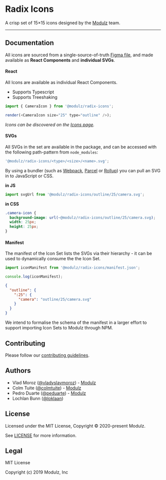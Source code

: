 # Radix Icons

A crisp set of 15×15 icons designed by the [Modulz](https://modulz.app) team.

---

## Documentation

All icons are sourced from a single-source-of-truth [Figma file][figmafile], and made available as **React Components** and **individual SVGs**.

#### React

All Icons are available as individual React Components.

- Supports Typescript
- Supports Treeshaking

```js
import { CameraIcon } from '@modulz/radix-icons';

render(<CameraIcon size="25" type="outline" />);
```

_Icons can be discovered on the [Icons page](https://www.modulz.app/icons)._

#### SVGs

All SVGs in the set are available in the package, and can be accessed with the following path-pattern from `node_modules`:

```js
'@modulz/radix-icons/<type>/<size>/<name>.svg';
```

By using a bundler (such as [Webpack](https://webpack.js.org), [Parcel](https://parceljs.org/) or [Rollup](https://rollupjs.org/)) you can pull an SVG in to JavaScript or CSS.

**in JS**

```js
import svgUrl from '@modulz/radix-icons/outline/25/camera.svg';
```

**in CSS**

```css
.camera-icon {
  background-image: url(~@modulz/radix-icons/outline/25/camera.svg);
  width: 25px;
  height: 25px;
}
```

#### Manifest

The manifest of the Icon Set lists the SVGs via their hierarchy - it can be used to dynamically consume the the Icon Set.

```js
import iconManifest from '@modulz/radix-icons/manifest.json';

console.log(iconManifest);
```

```json
{
  "outline": {
    ":25": {
      "camera": "outline/25/camera.svg"
    }
  }
}
```

We intend to formalise the schema of the manifest in a larger effort to support importing Icon Sets to Modulz through NPM.

## Contributing

Please follow our [contributing guidelines](./CONTRIBUTING.md).

## Authors

- Vlad Moroz ([@vladyslavmoroz](https://twitter.com/vladyslavmoroz)) - [Modulz](https://modulz.app)
- Colm Tuite ([@colmtuite](https://twitter.com/colmtuite)) - [Modulz](https://modulz.app)
- Pedro Duarte ([@peduarte](https://twitter.com/peduarte)) - [Modulz](https://modulz.app)
- Lochlan Bunn ([@loklaan](https://twitter.com/loklaan))

## License

Licensed under the MIT License, Copyright © 2020-present Modulz.

See [LICENSE](./LICENSE.md) for more information.


## Legal

MIT License

Copyright (c) 2019 Modulz, Inc

[figmafile]: https://www.figma.com/file/9Df5CaFUEomVzn20gRpaX3/
